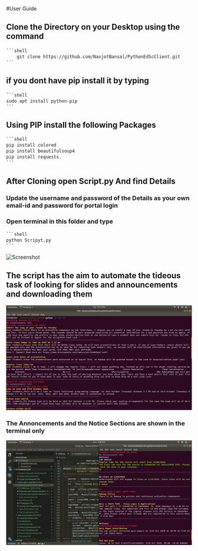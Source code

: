 #User Guide
## Clone the Directory on your Desktop using the command <br>
    ```shell
        git clone https://github.com/NavjotBansal/PythonEdScClient.git
    ```
## if you dont have pip install it by typing
    ```shell
    sudo apt install python-pip
    ```
## Using PIP install the following Packages 
    ```shell
    pip install colored 
    pip install beautifulsoup4
    pip install requests.
    ```
## After Cloning open Script.py And find Details <br>
### Update the username and password of the Details as your own email-id and password for portal login
### Open terminal in this folder and type 
    ```shell
    python Scripyt.py
    ```
![Screenshot](Screenshot/Cources.png) 
## The script has the aim to automate the tideous task of looking for slides and announcements and downloading them
![Screenshot](Screenshot/AnnounceMents.png)
### The Annoncements and the Notice Sections are shown in the terminal only 
![Screenshot](Screenshot/Notices.png)
